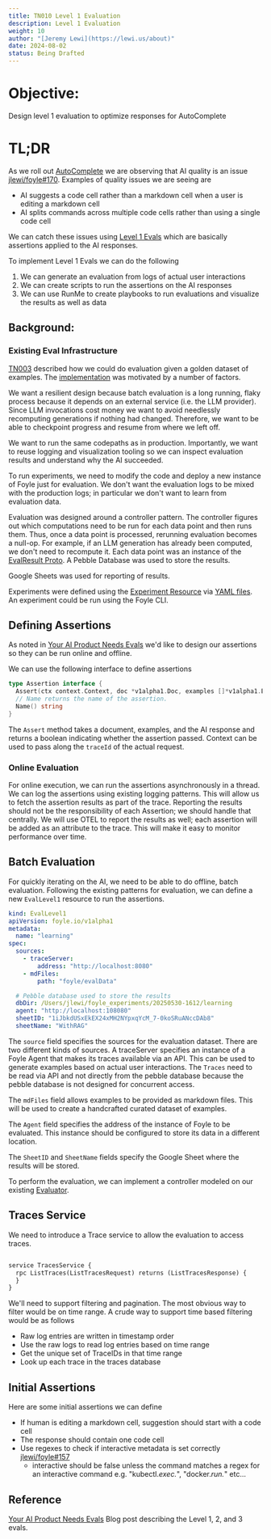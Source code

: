 ```yaml
---
title: TN010 Level 1 Evaluation
description: Level 1 Evaluation
weight: 10
author: "[Jeremy Lewi](https://lewi.us/about)"
date: 2024-08-02
status: Being Drafted
---
```


# Objective:

Design level 1 evaluation to optimize responses for AutoComplete

# TL;DR

As we roll out [AutoComplete](../tn008_auto_insert_cells) we are observing
that AI quality is an issue [jlewi/foyle#170](https://github.com/jlewi/foyle/issues/170).
Examples of quality issues we are seeing are

* AI suggests a code cell rather than a markdown cell when a user is editing a markdown cell
* AI splits commands across multiple code cells rather than using a single code cell

We can catch these issues using [Level 1 Evals](https://hamel.dev/blog/posts/evals/#level-1-unit-tests)
which are basically assertions applied to the AI responses.

To implement Level 1 Evals we can do the following

1. We can generate an evaluation from logs of actual user interactions
1. We can create scripts to run the assertions on the AI responses
1. We can use RunMe to create playbooks to run evaluations and visualize the results as well as data

## Background: 

### Existing Eval Infrastructure

[TN003](../tn003_learning_eval/) described how we could do evaluation given a golden dataset of examples.
The [implementation](https://github.com/jlewi/foyle/tree/main/app/pkg/eval) was motivated by a number of factors.

We want a resilient design because batch evaluation is a long running, flaky process because it depends on an external 
service (i.e. the LLM provider). Since LLM invocations cost money we want to avoid needlessly recomputing 
generations if nothing had changed. Therefore, we want to be able to checkpoint progress and resume from where we left off. 

We want to run the same codepaths as in production. Importantly, we want to reuse logging and visualization tooling
so we can inspect evaluation results and understand why the AI succeeded. 

To run experiments, we need to modify the code and deploy a new instance of Foyle just for evaluation.
We don't want the evaluation logs to be mixed with the production logs; in particular we don't want to learn from
evaluation data.

Evaluation was designed around a controller pattern. The controller figures out which computations need to be run
for each data point and then runs them. Thus, once a data point is processed, rerunning evaluation becomes a null-op.
For example, if an LLM generation has already been computed, we don't need to recompute it. Each data point
was an instance of the [EvalResult Proto](https://github.com/jlewi/foyle/blob/f71718a50ce131a464d884f97bd0de18c24bafc5/protos/foyle/v1alpha1/eval.proto#L17). A Pebble Database was used to store the results. 

Google Sheets was used for reporting of results.

Experiments were defined using the [Experiment Resource](https://github.com/jlewi/foyle/blob/main/app/api/experiment.go) via [YAML files](https://github.com/jlewi/foyle/blob/f71718a50ce131a464d884f97bd0de18c24bafc5/experiments/rag.yaml). An experiment could
be run using the Foyle CLI.

## Defining Assertions

As noted in [Your AI Product Needs Evals](https://hamel.dev/blog/posts/evals/#level-1-unit-tests) we'd like
to design our assertions so they can be run online and offline. 

We can use the following interface to define assertions

```go
type Assertion interface {
  Assert(ctx context.Context, doc *v1alpha1.Doc, examples []*v1alpha1.Example, answer []*v1alpha1.Block) (bool, error)
  // Name returns the name of the assertion.
  Name() string
}
```

The `Assert` method takes a document, examples, and the AI response and returns a boolean indicating whether the assertion passed.
Context can be used to pass along the `traceId` of the actual request.

### Online Evaluation

For online execution, we can run the assertions asynchronously in a thread. We can log the assertions using existing logging patterns. This will allow us to fetch the assertion results as part of the trace. Reporting the results should not be the responsibility of each Assertion; we should handle that centrally. We will use OTEL to report the results as well; each 
assertion will be added as an attribute to the trace. This will make it easy to monitor performance over time.

## Batch Evaluation

For quickly iterating on the AI, we need to be able to do offline, batch evaluation. Following
the existing patterns for evaluation, we can define a new `EvalLevel1` resource to run the assertions.

```yaml
kind: EvalLevel1
apiVersion: foyle.io/v1alpha1
metadata:
  name: "learning"
spec:
  sources:
    - traceServer:
        address: "http://localhost:8080"
    - mdFiles:
        path: "foyle/evalData"

  # Pebble database used to store the results
  dbDir: /Users/jlewi/foyle_experiments/20250530-1612/learning
  agent: "http://localhost:108080"
  sheetID: "1iJbkdUSxEkEX24xMH2NYpxqYcM_7-0koSRuANccDAb8"
  sheetName: "WithRAG"  
```

The `source` field specifies the sources for the evaluation dataset. There are two different kinds of sources. A traceServer
specifies an instance of a Foyle Agent that makes its traces available via an API. This can be used to generate examples
based on actual user interactions. The `Traces` need to be read via API and not directly from the pebble database because the pebble database is not designed for concurrent access. 

The `mdFiles` field allows examples to be provided as markdown files. This will be used to create a handcrafted curated
dataset of examples.

The `Agent` field specifies the address of the instance of Foyle to be evaluated. This instance should be configured to store its data in a different location. 

The `SheetID` and `SheetName` fields specify the Google Sheet where the results will be stored.

To perform the evaluation, we can implement a controller modeled on our existing [Evaluator](https://github.com/jlewi/foyle/blob/main/app/pkg/eval/evaluator.go).

## Traces Service

We need to introduce a Trace service to allow the evaluation to access traces.

```proto

service TracesService {
  rpc ListTraces(ListTracesRequest) returns (ListTracesResponse) {
  }
}
```

We'll need to support filtering and pagination. The most obvious way to filter would be on time range.
A crude way to support time based filtering would be as follows
* Raw log entries are written in timestamp order
* Use the raw logs to read log entries based on time range
* Get the unique set of TraceIDs in that time range
* Look up each trace in the traces database

## Initial Assertions

Here are some initial assertions we can define

* If human is editing a markdown cell, suggestion should start with a code cell
* The response should contain one code cell
* Use regexes to check if interactive metadata is set correctly [jlewi/foyle#157](https://github.com/jlewi/foyle/issues/157)
  * interactive should be false unless the command matches a regex for an interactive command e.g. "kubectl.*exec.*", "docker.*run.*" etc...

## Reference

[Your AI Product Needs Evals](https://hamel.dev/blog/posts/evals/#level-1-unit-tests) Blog post describing the Level 1, 2, and 3 evals.

